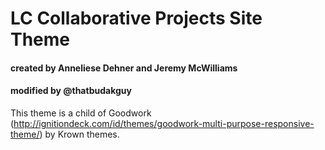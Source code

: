 # LC Collaborative Projects Site Theme
#### created by Anneliese Dehner and Jeremy McWilliams
#### modified by @thatbudakguy

This theme is a child of Goodwork (http://ignitiondeck.com/id/themes/goodwork-multi-purpose-responsive-theme/) by Krown themes.
